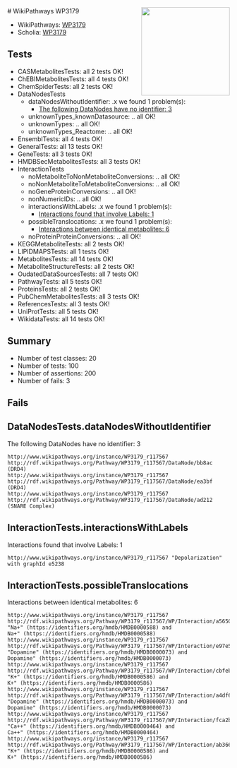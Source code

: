 <img style="float: right; width: 200px" src="https://upload.wikimedia.org/wikipedia/commons/thumb/8/83/Wplogo_with_text_500.png/640px-Wplogo_with_text_500.png" />
# WikiPathways WP3179

* WikiPathways: [WP3179](https://identifiers.org/wikipathways:WP3179)
* Scholia: [WP3179](https://scholia.toolforge.org/wikipathways/WP3179)
## Tests
* CASMetabolitesTests: all 2 tests OK!
* ChEBIMetabolitesTests: all 4 tests OK!
* ChemSpiderTests: all 2 tests OK!
* DataNodesTests
    * dataNodesWithoutIdentifier: .x we found 1 problem(s):
        * [The following DataNodes have no identifier: 3](#d2d32fa2)
    * unknownTypes_knownDatasource: .. all OK!
    * unknownTypes: .. all OK!
    * unknownTypes_Reactome: .. all OK!
* EnsemblTests: all 4 tests OK!
* GeneralTests: all 13 tests OK!
* GeneTests: all 3 tests OK!
* HMDBSecMetabolitesTests: all 3 tests OK!
* InteractionTests
    * noMetaboliteToNonMetaboliteConversions: .. all OK!
    * noNonMetaboliteToMetaboliteConversions: .. all OK!
    * noGeneProteinConversions: .. all OK!
    * nonNumericIDs: .. all OK!
    * interactionsWithLabels: .x we found 1 problem(s):
        * [Interactions found that involve Labels: 1](#630d2678)
    * possibleTranslocations: .x we found 1 problem(s):
        * [Interactions between identical metabolites: 6](#d59038c9)
    * noProteinProteinConversions: .. all OK!
* KEGGMetaboliteTests: all 2 tests OK!
* LIPIDMAPSTests: all 1 tests OK!
* MetabolitesTests: all 14 tests OK!
* MetaboliteStructureTests: all 2 tests OK!
* OudatedDataSourcesTests: all 7 tests OK!
* PathwayTests: all 5 tests OK!
* ProteinsTests: all 2 tests OK!
* PubChemMetabolitesTests: all 3 tests OK!
* ReferencesTests: all 3 tests OK!
* UniProtTests: all 5 tests OK!
* WikidataTests: all 14 tests OK!


## Summary

* Number of test classes: 20
* Number of tests: 100
* Number of assertions: 200
* Number of fails: 3

## Fails

<a name="d2d32fa2" />

## DataNodesTests.dataNodesWithoutIdentifier

The following DataNodes have no identifier: 3
```
http://www.wikipathways.org/instance/WP3179_r117567 http://rdf.wikipathways.org/Pathway/WP3179_r117567/DataNode/bb8ac (DRD4)
http://www.wikipathways.org/instance/WP3179_r117567 http://rdf.wikipathways.org/Pathway/WP3179_r117567/DataNode/ea3bf (DRD4)
http://www.wikipathways.org/instance/WP3179_r117567 http://rdf.wikipathways.org/Pathway/WP3179_r117567/DataNode/ad212 (SNARE Complex)
```

<a name="630d2678" />

## InteractionTests.interactionsWithLabels

Interactions found that involve Labels: 1
```
http://www.wikipathways.org/instance/WP3179_r117567 "Depolarization" with graphId e5238
```

<a name="d59038c9" />

## InteractionTests.possibleTranslocations

Interactions between identical metabolites: 6
```
http://www.wikipathways.org/instance/WP3179_r117567 http://rdf.wikipathways.org/Pathway/WP3179_r117567/WP/Interaction/a5650 "Na+" (https://identifiers.org/hmdb/HMDB0000588) and 
Na+" (https://identifiers.org/hmdb/HMDB0000588)
http://www.wikipathways.org/instance/WP3179_r117567 http://rdf.wikipathways.org/Pathway/WP3179_r117567/WP/Interaction/e97e5 "Dopamine" (https://identifiers.org/hmdb/HMDB0000073) and 
Dopamine" (https://identifiers.org/hmdb/HMDB0000073)
http://www.wikipathways.org/instance/WP3179_r117567 http://rdf.wikipathways.org/Pathway/WP3179_r117567/WP/Interaction/cbfeb "K+" (https://identifiers.org/hmdb/HMDB0000586) and 
K+" (https://identifiers.org/hmdb/HMDB0000586)
http://www.wikipathways.org/instance/WP3179_r117567 http://rdf.wikipathways.org/Pathway/WP3179_r117567/WP/Interaction/a4df6 "Dopamine" (https://identifiers.org/hmdb/HMDB0000073) and 
Dopamine" (https://identifiers.org/hmdb/HMDB0000073)
http://www.wikipathways.org/instance/WP3179_r117567 http://rdf.wikipathways.org/Pathway/WP3179_r117567/WP/Interaction/fca2b "Ca++" (https://identifiers.org/hmdb/HMDB0000464) and 
Ca++" (https://identifiers.org/hmdb/HMDB0000464)
http://www.wikipathways.org/instance/WP3179_r117567 http://rdf.wikipathways.org/Pathway/WP3179_r117567/WP/Interaction/ab366 "K+" (https://identifiers.org/hmdb/HMDB0000586) and 
K+" (https://identifiers.org/hmdb/HMDB0000586)
```

